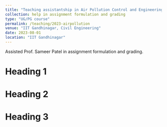 ```yaml
---
title: "Teaching assistantship in Air Pollution Control and Engineering"
collection: help in assignment formulation and grading
type: "UG/PG course"
permalink: /teaching/2023-airpollution
venue: "IIT Gandhinagar, Civil Engineering"
date: 2023-08-01
location: "IIT Gandhinagar"
---
```


Assisted Prof. Sameer Patel in assignment formulation and grading.

Heading 1
======

Heading 2
======

Heading 3
======
